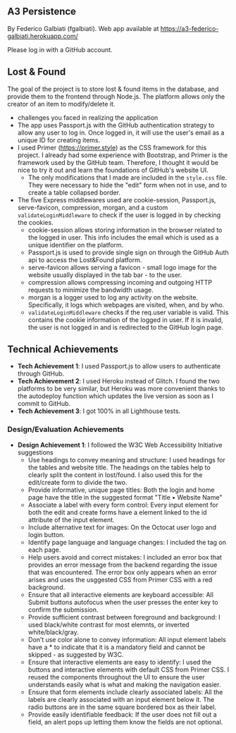 A3 Persistence
---
By Federico Galbiati (fgalbiati). Web app available at https://a3-federico-galbiati.herokuapp.com/

Please log in with a GitHub account.

## Lost & Found

The goal of the project is to store lost & found items in the database, and provide them to the frontend through Node.js. The platform allows only the creator of an item to modify/delete it.
- challenges you faced in realizing the application
- The app uses Passport.js with the GitHub authentication strategy to allow any user to log in. Once logged in, it will use the user's email as a unique ID for creating items.
- I used Primer (https://primer.style) as the CSS framework for this project. I already had some experience with Bootstrap, and Primer is the framework used by the GitHub team. Therefore, I thought it would be nice to try it out and learn the foundations of GitHub's website UI.
  - The only modifications that I made are included in the `style.css` file. They were necessary to hide the "edit" form when not in use, and to create a table collapsed border.
- The five Express middlewares used are cookie-session, Passport.js, serve-favicon, compression, morgan, and a custom `validateLoginMiddleware` to check if the user is logged in by checking the cookies.
    - cookie-session allows storing information in the browser related to the logged in user. This info includes the email which is used as a unique identifier on the platform.
    - Passport.js is used to provide single sign on through the GitHub Auth api to access the Lost&Found platform.
    - serve-favicon allows serving a favicon - small logo image for the website usually displayed in the tab bar - to the user.
    - compression allows compressing incoming and outgoing HTTP requests to minimize the bandwidth usage.
    - morgan is a logger used to log any activity on the website. Specifically, it logs which webpages are visited, when, and by who.
    - `validateLoginMiddleware` checks if the req.user variable is valid. This contains the cookie information of the logged in user. If it is invalid, the user is not logged in and is redirected to the GitHub login page.

## Technical Achievements
- **Tech Achievement 1**: I used Passport.js to allow users to authenticate through GitHub.
- **Tech Achievement 2**: I used Heroku instead of Glitch. I found the two platforms to be very similar, but Heroku was more convenient thanks to the autodeploy function which updates the live version as soon as I commit to GitHub.
- **Tech Achievement 3**: I got 100% in all Lighthouse tests.

### Design/Evaluation Achievements
- **Design Achievement 1**: I followed the W3C Web Accessibility Initiative suggestions
    - Use headings to convey meaning and structure: I used headings for the tables and website title. The headings on the tables help to clearly split the content in lost/found. I also used this for the edit/create form to divide the two.
    - Provide informative, unique page titles: Both the login and home page have the title in the suggested format "Title • Website Name"
    - Associate a label with every form control: Every input element for both the edit and create forms have a <label> element linked to the id attribute of the input element.
    - Include alternative text for images: On the Octocat user logo and login button.
    - Identify page language and language changes: I included the <html lang="en"> tag on each page.
    - Help users avoid and correct mistakes: I included an error box that provides an error message from the backend regarding the issue that was encountered. The error box only appears when an error arises and uses the usggested CSS from Primer CSS with a red background.
    - Ensure that all interactive elements are keyboard accessible: All Submit buttons autofocus when the user presses the enter key to confirm the submission.
    - Provide sufficient contrast between foreground and background: I used black/white contrast for most elemnts, or inverted white/black/gray.
    - Don’t use color alone to convey information: All input element labels have a * to indicate that it is a mandatory field and cannot be skipped - as suggested by W3C.
    - Ensure that interactive elements are easy to identify: I used the buttons and interactive elements with default CSS from Primer CSS. I reused the components throughout the UI to ensure the user understands easily what is what and making the navigation easier.
    - Ensure that form elements include clearly associated labels: All the labels are clearly associated with an input element below it. The radio buttons are in the same square bordered box as their label.
    - Provide easily identifiable feedback: If the user does not fill out a field, an alert pops up letting them know the fields are not optional.




